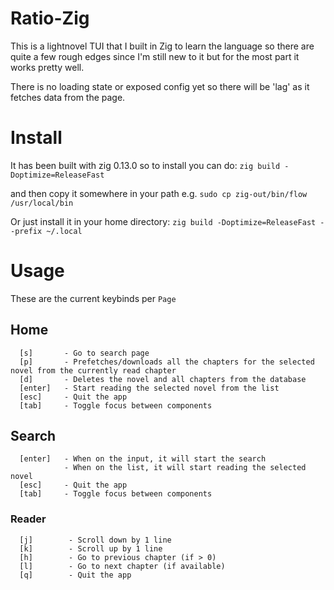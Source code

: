 # Ratio-Zig
This is a lightnovel TUI that I built in Zig to learn the language so there
are quite a few rough edges since I'm still new to it but for the most part it
works pretty well.

There is no loading state or exposed config yet so there will be 'lag' as it 
fetches data from the page.

# Install

It has been built with zig 0.13.0 so to install you can do:
`zig build -Doptimize=ReleaseFast`

and then copy it somewhere in your path e.g.
`sudo cp zig-out/bin/flow /usr/local/bin`

Or just install it in your home directory:
`zig build -Doptimize=ReleaseFast --prefix ~/.local`

# Usage

These are the current keybinds per `Page`

## Home
```
  [s]       - Go to search page
  [p]       - Prefetches/downloads all the chapters for the selected novel from the currently read chapter
  [d]       - Deletes the novel and all chapters from the database
  [enter]   - Start reading the selected novel from the list
  [esc]     - Quit the app
  [tab]     - Toggle focus between components
```

## Search
```
  [enter]   - When on the input, it will start the search
            - When on the list, it will start reading the selected novel
  [esc]     - Quit the app
  [tab]     - Toggle focus between components
```

### Reader
```
  [j]        - Scroll down by 1 line
  [k]        - Scroll up by 1 line
  [h]        - Go to previous chapter (if > 0)
  [l]        - Go to next chapter (if available)
  [q]        - Quit the app
```
